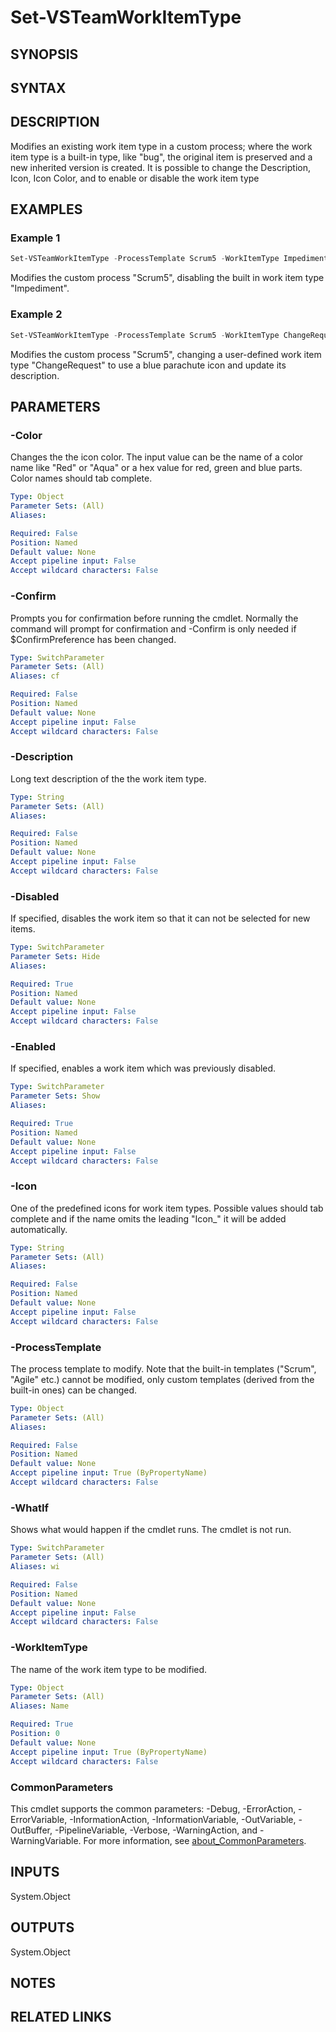 <!-- #include "./common/header.md" -->

# Set-VSTeamWorkItemType

## SYNOPSIS

<!-- #include "./synopsis/Set-VSTeamWorkItemType.md" -->

## SYNTAX

## DESCRIPTION

Modifies an existing work item type in a custom process; where the work item type is a built-in type, like "bug",
the original item is preserved and a new inherited version is created.
It is possible to change the Description, Icon, Icon Color, and to enable or disable the work item type

## EXAMPLES

### Example 1

```powershell
Set-VSTeamWorkItemType -ProcessTemplate Scrum5 -WorkItemType Impediment -Disabled
```

Modifies the custom process "Scrum5", disabling the built in work item type "Impediment".

### Example 2

```powershell
Set-VSTeamWorkItemType -ProcessTemplate Scrum5 -WorkItemType ChangeRequest -Icon icon_parachute -color Blue -Description "For requests from customers"
```

Modifies the custom process "Scrum5", changing a user-defined work item type "ChangeRequest" to use
a blue parachute icon and update its description.

## PARAMETERS

### -Color

Changes the the icon color. The input value can be the name of a color name like "Red" or "Aqua" or
a hex value for red, green and blue parts. Color names should tab complete.

```yaml
Type: Object
Parameter Sets: (All)
Aliases:

Required: False
Position: Named
Default value: None
Accept pipeline input: False
Accept wildcard characters: False
```

### -Confirm

Prompts you for confirmation before running the cmdlet. Normally the command will prompt for confirmation and -Confirm is only needed if \$ConfirmPreference has been changed.

```yaml
Type: SwitchParameter
Parameter Sets: (All)
Aliases: cf

Required: False
Position: Named
Default value: None
Accept pipeline input: False
Accept wildcard characters: False
```

### -Description

Long text description of the the work item type.

```yaml
Type: String
Parameter Sets: (All)
Aliases:

Required: False
Position: Named
Default value: None
Accept pipeline input: False
Accept wildcard characters: False
```

### -Disabled

If specified, disables the work item so that it can not be selected for new items.

```yaml
Type: SwitchParameter
Parameter Sets: Hide
Aliases:

Required: True
Position: Named
Default value: None
Accept pipeline input: False
Accept wildcard characters: False
```

### -Enabled

If specified, enables a work item which was previously disabled.

```yaml
Type: SwitchParameter
Parameter Sets: Show
Aliases:

Required: True
Position: Named
Default value: None
Accept pipeline input: False
Accept wildcard characters: False
```

<!-- #include "./params/force.md" -->

### -Icon

One of the predefined icons for work item types. Possible values should tab complete and
if the name omits the leading "Icon\_" it will be added automatically.

```yaml
Type: String
Parameter Sets: (All)
Aliases:

Required: False
Position: Named
Default value: None
Accept pipeline input: False
Accept wildcard characters: False
```

### -ProcessTemplate

The process template to modify. Note that the built-in templates ("Scrum", "Agile" etc.) cannot be modified,
only custom templates (derived from the built-in ones) can be changed.

```yaml
Type: Object
Parameter Sets: (All)
Aliases:

Required: False
Position: Named
Default value: None
Accept pipeline input: True (ByPropertyName)
Accept wildcard characters: False
```

### -WhatIf

Shows what would happen if the cmdlet runs.
The cmdlet is not run.

```yaml
Type: SwitchParameter
Parameter Sets: (All)
Aliases: wi

Required: False
Position: Named
Default value: None
Accept pipeline input: False
Accept wildcard characters: False
```

### -WorkItemType

The name of the work item type to be modified.

```yaml
Type: Object
Parameter Sets: (All)
Aliases: Name

Required: True
Position: 0
Default value: None
Accept pipeline input: True (ByPropertyName)
Accept wildcard characters: False
```

### CommonParameters

This cmdlet supports the common parameters: -Debug, -ErrorAction, -ErrorVariable, -InformationAction, -InformationVariable, -OutVariable, -OutBuffer, -PipelineVariable, -Verbose, -WarningAction, and -WarningVariable. For more information, see [about_CommonParameters](http://go.microsoft.com/fwlink/?LinkID=113216).

## INPUTS

System.Object

## OUTPUTS

System.Object

## NOTES

## RELATED LINKS
